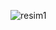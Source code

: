 
![resim1](https://user-images.githubusercontent.com/72994762/201220475-13939f46-1d3f-4993-a3a2-e3837a477864.png)
